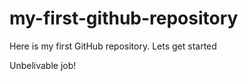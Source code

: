 # my-first-github-repository
Here is my first GitHub repository. Lets get started

Unbelivable job!
